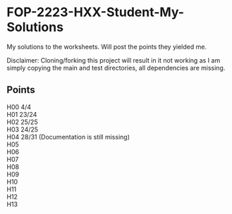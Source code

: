 # FOP-2223-HXX-Student-My-Solutions
My solutions to the worksheets. Will post the points they yielded me.  

Disclaimer: Cloning/forking this project will result in it not working as I am simply copying the main and test directories, all dependencies are missing.  

## Points
H00 4/4  
H01 23/24  
H02 25/25  
H03 24/25  
H04 28/31 (Documentation is still missing)  
H05  
H06  
H07  
H08  
H09  
H10  
H11  
H12  
H13  
